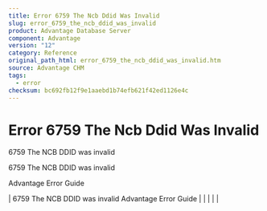 ```yaml
---
title: Error 6759 The Ncb Ddid Was Invalid
slug: error_6759_the_ncb_ddid_was_invalid
product: Advantage Database Server
component: Advantage
version: "12"
category: Reference
original_path_html: error_6759_the_ncb_ddid_was_invalid.htm
source: Advantage CHM
tags:
  - error
checksum: bc692fb12f9e1aaebd1b74efb621f42ed1126e4c
---
```


# Error 6759 The Ncb Ddid Was Invalid

6759 The NCB DDID was invalid

6759 The NCB DDID was invalid

Advantage Error Guide

| 6759 The NCB DDID was invalid  Advantage Error Guide |  |  |  |  |

